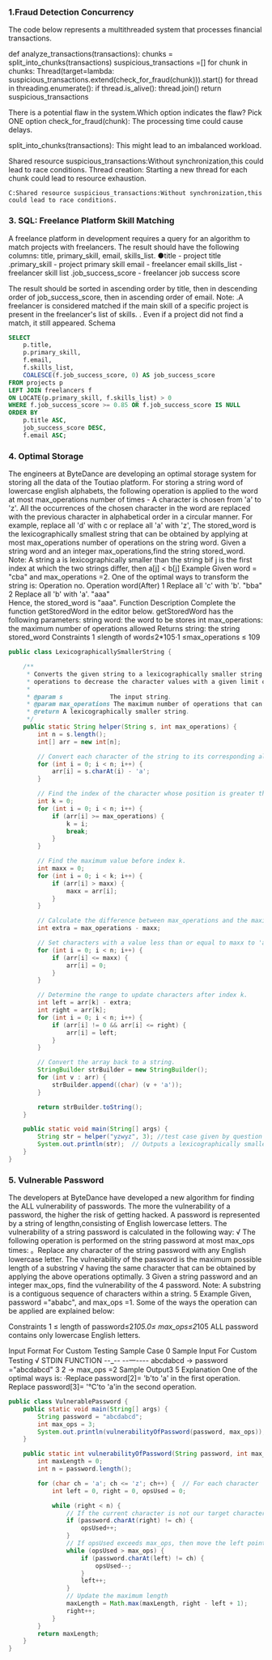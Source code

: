 ### 1.Fraud Detection Concurrency
The code below represents a multithreaded system that processes financial transactions.

def analyze_transactions(transactions):
chunks = split_into_chunks(transactions) suspicious_transactions =[]
for chunk in chunks:
Thread(target=lambda: suspicious_transactions.extend(check_for_fraud(chunk))).start()
for thread in threading.enumerate():
if thread.is_alive():
thread.join()
return suspicious_transactions

There is a potential flaw in the system.Which option indicates the flaw?
Pick ONE option
check_for_fraud(chunk): The processing time could cause delays.

split_into_chunks(transactions): This might lead to an imbalanced workload.

Shared resource suspicious_transactions:Without synchronization,this could lead to race conditions.
Thread creation: Starting a new thread for each chunk could lead to resource exhaustion.

`C:Shared resource suspicious_transactions:Without synchronization,this could lead to race conditions.`


### 3. SQL: Freelance Platform Skill Matching
A freelance platform in development requires a query for an algorithm to match projects with freelancers.
The result should have the following columns: title, primary_skill, email, skills_list.
●title - project title
.primary_skill - project primary skill email - freelancer email
skills_list - freelancer skill list
.job_success_score - freelancer job success score

The result should be sorted in ascending order by title, then in descending order of job_success_score, then in ascending order of email.
Note:
.A freelancer is considered matched if the main skill of a specific project is present in the freelancer's list of skills.
. Even if a project did not find a match, it still appeared.
Schema
``` sql
SELECT
    p.title,
    p.primary_skill,
    f.email,
    f.skills_list,
    COALESCE(f.job_success_score, 0) AS job_success_score  
FROM projects p
LEFT JOIN freelancers f
ON LOCATE(p.primary_skill, f.skills_list) > 0
WHERE f.job_success_score >= 0.85 OR f.job_success_score IS NULL  
ORDER BY
    p.title ASC,
    job_success_score DESC,
    f.email ASC;
```

### 4. Optimal Storage

The engineers at ByteDance are developing an optimal storage system for storing all the data of the Toutiao platform. For storing a string word of lowercase english alphabets, the following operation is applied to the word at most max_operations number of times - A character is chosen from 'a' to 'z'.
All the occurrences of the chosen character in the word are replaced with the previous character in alphabetical order in a circular manner. For example, replace all 'd' with c or replace all 'a' with 'z',
The stored_word is the lexicographically smallest string that can be obtained by applying at most max_operations number of operations on the string word. Given a string word and an integer max_operations,find the string stored_word. Note: A string a is lexicographically smaller than the string bif j is the first index at which the two strings differ, then a[j] < b[j]
Example
Given word = "cba" and max_operations =2.
One of the optimal ways to transform the string is:
Operation no.	Operation	word(After)	
1	Replace all 'c' with 'b'.	"bba"	
2	Replace all 'b' with 'a'.	"aaa"	
Hence, the stored_word is "aaa".
Function Description
Complete the function getStoredWord in the editor below. getStoredWord has the following parameters: string word: the word to be stores
int max_operations: the maximum number of operations allowed
Returns
string: the string stored_word
Constraints
1 ≤length of word≤2*105·1 ≤max_operations ≤ 109

``` java
public class LexicographicallySmallerString {

    /**
     * Converts the given string to a lexicographically smaller string by applying
     * operations to decrease the character values with a given limit of max_operations.
     *
     * @param s             The input string.
     * @param max_operations The maximum number of operations that can be applied.
     * @return A lexicographically smaller string.
     */
    public static String helper(String s, int max_operations) {
        int n = s.length();
        int[] arr = new int[n];

        // Convert each character of the string to its corresponding alphabetical position (0-25).
        for (int i = 0; i < n; i++) {
            arr[i] = s.charAt(i) - 'a';
        }

        // Find the index of the character whose position is greater than or equal to max_operations.
        int k = 0;
        for (int i = 0; i < n; i++) {
            if (arr[i] >= max_operations) {
                k = i;
                break;
            }
        }

        // Find the maximum value before index k.
        int maxx = 0;
        for (int i = 0; i < k; i++) {
            if (arr[i] > maxx) {
                maxx = arr[i];
            }
        }

        // Calculate the difference between max_operations and the maximum value.
        int extra = max_operations - maxx;

        // Set characters with a value less than or equal to maxx to 'a'.
        for (int i = 0; i < n; i++) {
            if (arr[i] <= maxx) {
                arr[i] = 0;
            }
        }

        // Determine the range to update characters after index k.
        int left = arr[k] - extra;
        int right = arr[k];
        for (int i = 0; i < n; i++) {
            if (arr[i] != 0 && arr[i] <= right) {
                arr[i] = left;
            }
        }

        // Convert the array back to a string.
        StringBuilder strBuilder = new StringBuilder();
        for (int v : arr) {
            strBuilder.append((char) (v + 'a'));
        }

        return strBuilder.toString();
    }

    public static void main(String[] args) {
        String str = helper("yzwyz", 3); //test case given by question
        System.out.println(str);  // Outputs a lexicographically smaller string based on the logic.
    }
}

```











### 5. Vulnerable Password
The developers at ByteDance have developed a new algorithm for finding the
ALL vulnerability of passwords. The more the vulnerability of a password, the higher the 
risk of getting hacked. A password is represented by a string of lengthn,consisting of English lowercase letters.
The vulnerability of a string password is calculated in the following way:
√ The following operation is performed on the string password at most max_ops times: 
。Replace any character of the string password with any English lowercase letter. The vulnerability of the password is the maximum possible length of a substring
√
having the same character that can be obtained by applying the above operations optimally.
3
Given a string password and an integer max_ops, find the vulnerability of the
4 password. 
Note: A substring is a contiguous sequence of characters within a string.
5
Example
Given, password ="ababc", and max_ops =1.
Some of the ways the operation can be applied are explained below:

Constraints
1 ≤ length of password≤2*105.0≤ max_ops≤2*105
ALL password contains only lowercase English letters. 

Input Format For Custom Testing
Sample Case 0
Sample Input For Custom Testing
√ STDIN FUNCTION 
--_-- --一---- 
abcdabcd → password ="abcdabcd" 
3 2 → max_ops =2 
Sample Output3
5 Explanation 
One of the optimal ways is:
·Replace password[2]= 'b'to 'a' in the first operation. Replace password[3]= '℃'to 'a'in the second operation.



``` java
public class VulnerablePassword {
    public static void main(String[] args) {
        String password = "abcdabcd";
        int max_ops = 3;
        System.out.println(vulnerabilityOfPassword(password, max_ops));
    }

    public static int vulnerabilityOfPassword(String password, int max_ops) {
        int maxLength = 0;
        int n = password.length();

        for (char ch = 'a'; ch <= 'z'; ch++) {  // For each character
            int left = 0, right = 0, opsUsed = 0;

            while (right < n) {
                // If the current character is not our target character, we increment opsUsed
                if (password.charAt(right) != ch) {
                    opsUsed++;
                }
                // If opsUsed exceeds max_ops, then move the left pointer to the right
                while (opsUsed > max_ops) {
                    if (password.charAt(left) != ch) {
                        opsUsed--;
                    }
                    left++;
                }
                // Update the maximum length
                maxLength = Math.max(maxLength, right - left + 1);
                right++;
            }
        }
        return maxLength;
    }
}

```